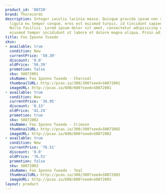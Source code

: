 ```yaml
---
product_id: '00720'
brand: Thorecords
description: Integer iaculis lacinia massa. Quisque gravida ipsum non sapien. Ut ullamcorper,
  ligula eu tempor congue, eros est euismod turpis, id tincidunt sapien risus a quam.
  Nulla facilisi. Lorem ipsum dolor sit amet, consectetur adipisicing elit, sed do
  eiusmod tempor incididunt ut labore et dolore magna aliqua. Proin adipiscing.
title: Foo Iponno Tuxedo
skus:
- available: true
  condition: New
  currentPrice: '50.39'
  discount: '0.0'
  oldPrice: '50.39'
  promotion: false
  sku: S0072001
  skuName: Foo Iponno Tuxedo - Charcoal
  thumbnailURL: http://pcas.io/300/300?seed=S0072001
  imageURL: http://pcas.io/600/600?seed=S0072001
- available: true
  condition: New
  currentPrice: '36.95'
  discount: '0.13'
  oldPrice: '42.24'
  promotion: true
  sku: S0072002
  skuName: Foo Iponno Tuxedo - Crimson
  thumbnailURL: http://pcas.io/300/300?seed=S0072002
  imageURL: http://pcas.io/600/600?seed=S0072002
- available: true
  condition: New
  currentPrice: '76.51'
  discount: '0.0'
  oldPrice: '76.51'
  promotion: false
  sku: S0072003
  skuName: Foo Iponno Tuxedo - Teal
  thumbnailURL: http://pcas.io/300/300?seed=S0072003
  imageURL: http://pcas.io/600/600?seed=S0072003
layout: product
---
```

